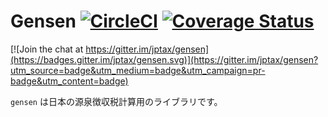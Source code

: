 # Gensen [![CircleCI](https://circleci.com/gh/jptax/gensen/tree/master.svg?style=svg)](https://circleci.com/gh/jptax/gensen/tree/master) [![Coverage Status](https://coveralls.io/repos/github/jptax/gensen/badge.svg?branch=add_coverage)](https://coveralls.io/github/jptax/gensen?branch=add_coverage)

[![Join the chat at https://gitter.im/jptax/gensen](https://badges.gitter.im/jptax/gensen.svg)](https://gitter.im/jptax/gensen?utm_source=badge&utm_medium=badge&utm_campaign=pr-badge&utm_content=badge)

`gensen` は日本の源泉徴収税計算用のライブラリです。
